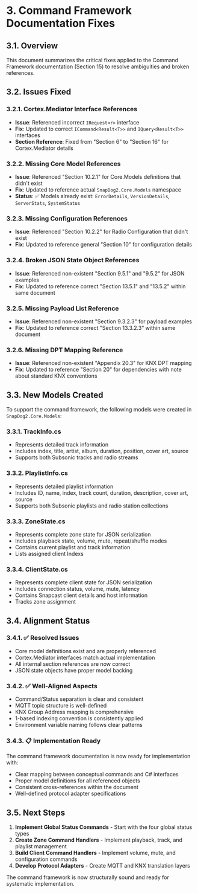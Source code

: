 # 3. Command Framework Documentation Fixes

## 3.1. Overview

This document summarizes the critical fixes applied to the Command Framework documentation (Section 15) to resolve ambiguities and broken references.

## 3.2. Issues Fixed

### 3.2.1. **Cortex.Mediator Interface References**

- **Issue**: Referenced incorrect `IRequest<r>` interface
- **Fix**: Updated to correct `ICommand<Result<T>>` and `IQuery<Result<T>>` interfaces
- **Section Reference**: Fixed from "Section 6" to "Section 16" for Cortex.Mediator details

### 3.2.2. **Missing Core Model References**

- **Issue**: Referenced "Section 10.2.1" for Core.Models definitions that didn't exist
- **Fix**: Updated to reference actual `SnapDog2.Core.Models` namespace
- **Status**: ✅ Models already exist: `ErrorDetails`, `VersionDetails`, `ServerStats`, `SystemStatus`

### 3.2.3. **Missing Configuration References**

- **Issue**: Referenced "Section 10.2.2" for Radio Configuration that didn't exist
- **Fix**: Updated to reference general "Section 10" for configuration details

### 3.2.4. **Broken JSON State Object References**

- **Issue**: Referenced non-existent "Section 9.5.1" and "9.5.2" for JSON examples
- **Fix**: Updated to reference correct "Section 13.5.1" and "13.5.2" within same document

### 3.2.5. **Missing Payload List Reference**

- **Issue**: Referenced non-existent "Section 9.3.2.3" for payload examples
- **Fix**: Updated to reference correct "Section 13.3.2.3" within same document

### 3.2.6. **Missing DPT Mapping Reference**

- **Issue**: Referenced non-existent "Appendix 20.3" for KNX DPT mapping
- **Fix**: Updated to reference "Section 20" for dependencies with note about standard KNX conventions

## 3.3. New Models Created

To support the command framework, the following models were created in `SnapDog2.Core.Models`:

### 3.3.1. TrackInfo.cs

- Represents detailed track information
- Includes index, title, artist, album, duration, position, cover art, source
- Supports both Subsonic tracks and radio streams

### 3.3.2. PlaylistInfo.cs

- Represents detailed playlist information
- Includes ID, name, index, track count, duration, description, cover art, source
- Supports both Subsonic playlists and radio station collections

### 3.3.3. ZoneState.cs

- Represents complete zone state for JSON serialization
- Includes playback state, volume, mute, repeat/shuffle modes
- Contains current playlist and track information
- Lists assigned client Indexs

### 3.3.4. ClientState.cs

- Represents complete client state for JSON serialization
- Includes connection status, volume, mute, latency
- Contains Snapcast client details and host information
- Tracks zone assignment

## 3.4. Alignment Status

### 3.4.1. ✅ **Resolved Issues**

- Core model definitions exist and are properly referenced
- Cortex.Mediator interfaces match actual implementation
- All internal section references are now correct
- JSON state objects have proper model backing

### 3.4.2. ✅ **Well-Aligned Aspects**

- Command/Status separation is clear and consistent
- MQTT topic structure is well-defined
- KNX Group Address mapping is comprehensive
- 1-based indexing convention is consistently applied
- Environment variable naming follows clear patterns

### 3.4.3. 📋 **Implementation Ready**

The command framework documentation is now ready for implementation with:

- Clear mapping between conceptual commands and C# interfaces
- Proper model definitions for all referenced objects
- Consistent cross-references within the document
- Well-defined protocol adapter specifications

## 3.5. Next Steps

1. **Implement Global Status Commands** - Start with the four global status types
2. **Create Zone Command Handlers** - Implement playback, track, and playlist management
3. **Build Client Command Handlers** - Implement volume, mute, and configuration commands
4. **Develop Protocol Adapters** - Create MQTT and KNX translation layers

The command framework is now structurally sound and ready for systematic implementation.
